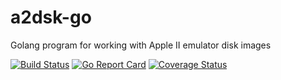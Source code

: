 # a2dsk-go

Golang program for working with Apple II emulator disk images

[![Build Status](https://travis-ci.org/JohnStrunk/a2dsk-go.svg?branch=master)](https://travis-ci.org/JohnStrunk/a2dsk-go)
[![Go Report Card](https://goreportcard.com/badge/github.com/JohnStrunk/a2dsk-go)](https://goreportcard.com/report/github.com/JohnStrunk/a2dsk-go)
[![Coverage Status](https://coveralls.io/repos/github/JohnStrunk/a2dsk-go/badge.svg)](https://coveralls.io/github/JohnStrunk/a2dsk-go)

